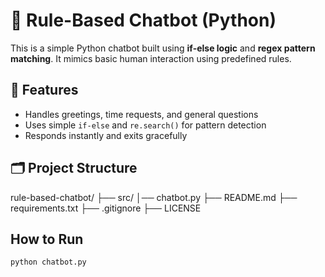 # 🤖 Rule-Based Chatbot (Python)

This is a simple Python chatbot built using **if-else logic** and **regex pattern matching**. It mimics basic human interaction using predefined rules.

## 🧠 Features
- Handles greetings, time requests, and general questions
- Uses simple `if-else` and `re.search()` for pattern detection
- Responds instantly and exits gracefully

## 🗂️ Project Structure
rule-based-chatbot/
├── src/
│── chatbot.py
├── README.md
├── requirements.txt
├── .gitignore
├── LICENSE

## How to Run
```bash
python chatbot.py
